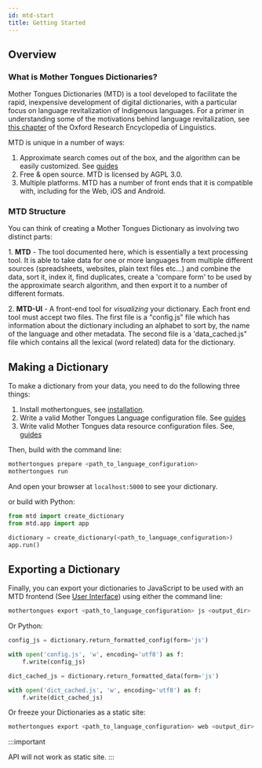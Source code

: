 ```yaml
---
id: mtd-start
title: Getting Started
---
```


Overview
--------

### What is Mother Tongues Dictionaries?

Mother Tongues Dictionaries (MTD) is a tool developed to facilitate the
rapid, inexpensive development of digital dictionaries, with a
particular focus on language revitalization of Indigenous languages. For
a primer in understanding some of the motivations behind language
revitalization, see [this
chapter](http://oxfordre.com/linguistics/view/10.1093/acrefore/9780199384655.001.0001/acrefore-9780199384655-e-8)
of the Oxford Research Encyclopedia of Linguistics.

MTD is unique in a number of ways:

1.  Approximate search comes out of the box, and the algorithm can be
    easily customized. See [guides](mtd-guides)
2.  Free & open source. MTD is licensed by AGPL 3.0.
3.  Multiple platforms. MTD has a number of front ends that it is
    compatible with, including for the Web, iOS and Android.

### MTD Structure

You can think of creating a Mother Tongues Dictionary as involving two
distinct parts:

1\. **MTD** - The tool documented here, which is essentially a text
processing tool. It is able to take data for one or more languages from
multiple different sources (spreadsheets, websites, plain text files
etc\...) and combine the data, sort it, index it, find duplicates,
create a 'compare form' to be used by the approximate search
algorithm, and then export it to a number of different formats.

2\. **MTD-UI** - A front-end tool for *visualizing* your dictionary.
Each front end tool must accept two files. The first file is a
"config.js" file which has information about the dictionary including
an alphabet to sort by, the name of the language and other metadata. The
second file is a 'data_cached.js" file which contains all the
lexical (word related) data for the dictionary.

Making a Dictionary
-------------------

To make a dictionary from your data, you need to do the following three
things:

1.  Install mothertongues, see [installation](mtd-installation).
2.  Write a valid Mother Tongues Language configuration file. See
    [guides](mtd-guides)
3.  Write valid Mother Tongues data resource configuration files. See,
    [guides](mtd-guides)

Then, build with the command line:

```bash
mothertongues prepare <path_to_language_configuration>
mothertongues run
```

And open your browser at `localhost:5000` to see your dictionary.

or build with Python:

```python
from mtd import create_dictionary
from mtd.app import app

dictionary = create_dictionary(<path_to_language_configuration>)
app.run()
```

Exporting a Dictionary
----------------------

Finally, you can export your dictionaries to JavaScript to be used with
an MTD frontend (See [User Interface](mtd-ui)) using
either the command line:

```bash
mothertongues export <path_to_language_configuration> js <output_dir>
```

Or Python:

```python
config_js = dictionary.return_formatted_config(form='js')

with open('config.js', 'w', encoding='utf8') as f:
    f.write(config_js)

dict_cached_js = dictionary.return_formatted_data(form='js')

with open('dict_cached.js', 'w', encoding='utf8') as f:
    f.write(dict_cached_js)
```

Or freeze your Dictionaries as a static site:

```bash
mothertongues export <path_to_language_configuration> web <output_dir>
```

:::important

API will not work as static site.
:::
